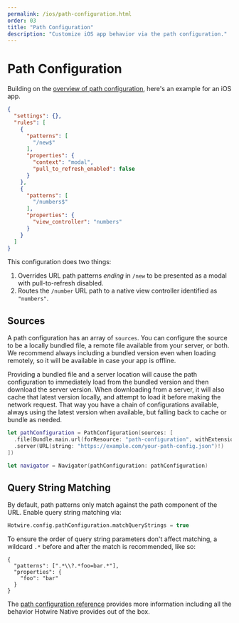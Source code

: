 ```yaml
---
permalink: /ios/path-configuration.html
order: 03
title: "Path Configuration"
description: "Customize iOS app behavior via the path configuration."
---
```


# Path Configuration

Building on the [overview of path configuration](/overview/path-configuration), here's an example for an iOS app.

```json
{
  "settings": {},
  "rules": [
    {
      "patterns": [
        "/new$"
      ],
      "properties": {
        "context": "modal",
        "pull_to_refresh_enabled": false
      }
    },
    {
      "patterns": [
        "/numbers$"
      ],
      "properties": {
        "view_controller": "numbers"
      }
    }
  ]
}
```

This configuration does two things:

1. Overrides URL path patterns *ending* in `/new` to be presented as a modal with pull-to-refresh disabled.
2. Routes the `/number` URL path to a native view controller identified as `"numbers"`.

## Sources

A path configuration has an array of `sources`. You can configure the source to be a locally bundled file, a remote file available from your server, or both. We recommend always including a bundled version even when loading remotely, so it will be available in case your app is offline.

Providing a bundled file and a server location will cause the path configuration to immediately load from the bundled version and then download the server version. When downloading from a server, it will also cache that latest version locally, and attempt to load it before making the network request. That way you have a chain of configurations available, always using the latest version when available, but falling back to cache or bundle as needed.

```swift
let pathConfiguration = PathConfiguration(sources: [
  .file(Bundle.main.url(forResource: "path-configuration", withExtension: "json")!),
  .server(URL(string: "https://example.com/your-path-config.json")!)
])

let navigator = Navigator(pathConfiguration: pathConfiguration)
```

## Query String Matching

By default, path patterns only match against the path component of the URL. Enable query string matching via:

```swift
Hotwire.config.pathConfiguration.matchQueryStrings = true
```

To ensure the order of query string parameters don't affect matching, a wildcard `.*` before and after the match is recommended, like so:

```
{
  "patterns": [".*\\?.*foo=bar.*"],
  "properties": {
    "foo": "bar"
  }
}
```

The [path configuration reference](/reference/path-configuration) provides more information including all the behavior Hotwire Native provides out of the box.
